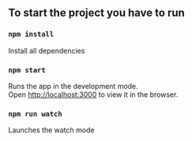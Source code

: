 ## To start the project you have to run

### `npm install`
Install all dependencies

### `npm start`

Runs the app in the development mode.<br />
Open [http://localhost:3000](http://localhost:3000) to view it in the browser.

### `npm run watch`

Launches the watch mode
